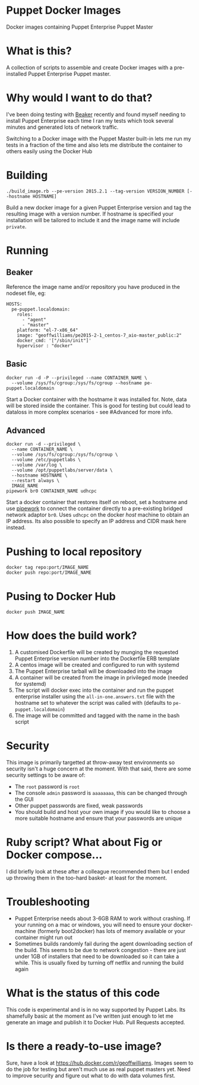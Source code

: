 # Puppet Docker Images
Docker images containing Puppet Enterprise Puppet Master

# What is this?
A collection of scripts to assemble and create Docker images with a
pre-installed Puppet Enterprise Puppet master.

# Why would I want to do that?
I've been doing testing with [Beaker](https://github.com/puppetlabs/beaker/)
recently and found myself needing to install Puppet Enterprise each time I
ran my tests which took several minutes and generated lots of network traffic.

Switching to a Docker image with the Puppet Master built-in lets me run my
tests in a fraction of the time and also lets me distribute the container to
others easily using the Docker Hub

# Building
```shell
./build_image.rb --pe-version 2015.2.1 --tag-version VERSION_NUMBER [--hostname HOSTNAME]
```
Build a new docker image for a given Puppet Enterprise version and tag the 
resulting image with a version number.  If hostname is specified your 
installation will be tailored to include it and the image name will include 
`private`.

# Running

## Beaker
Reference the image name and/or repository you have produced in the nodeset
file, eg:

```
HOSTS:
  pe-puppet.localdomain:
    roles:
      - "agent"
      - "master"
    platform: "el-7-x86_64"
    image: "geoffwilliams/pe2015-2-1_centos-7_aio-master_public:2"
    docker_cmd: '["/sbin/init"]'
    hypervisor : "docker"
```

## Basic
```shell
docker run -d -P --privileged --name CONTAINER_NAME \
  --volume /sys/fs/cgroup:/sys/fs/cgroup --hostname pe-puppet.localdomain
```
Start a Docker container with the hostname it was installed for.  Note, data
will be stored inside the container.  This is good for testing but could lead
to dataloss in more complex scenarios - see #Advanced for more info.

## Advanced
```shell
docker run -d --privileged \
  --name CONTAINER_NAME \
  --volume /sys/fs/cgroup:/sys/fs/cgroup \
  --volume /etc/puppetlabs \
  --volume /var/log \
  --volume /opt/puppetlabs/server/data \
  --hostname HOSTNAME \
  --restart always \
  IMAGE_NAME
pipework br0 CONTAINER_NAME udhcpc
```
Start a docker container that restores itself on reboot, set a hostname and use
[pipework](https://github.com/jpetazzo/pipework) to connect the container 
directly to a pre-existing bridged network adaptor `br0`.  Uses `udhcpc` on the
docker *host* machine to obtain an IP address.  Its also possible to specify an
IP address and CIDR mask here instead.

# Pushing to local repository
```shell
docker tag repo:port/IMAGE_NAME
docker push repo:port/IMAGE_NAME
```

# Pusing to Docker Hub
```shell
docker push IMAGE_NAME
```

# How does the build work?
1.  A customised Dockerfile will be created by munging the requested Puppet
    Enterprise version number into the Dockerfile ERB template
2.  A centos image will be created and configured to run with systemd
3.  The Puppet Enterprise tarball will be downloaded into the image
4.  A container will be created from the image in privileged mode (needed for
    systemd)
5.  The script will docker exec into the container and run the puppet enterprise
    installer using the `all-in-one.answers.txt` file with the hostname set to 
    whatever the script was called with (defaults to `pe-puppet.localdomain`)
6.  The image will be committed and tagged with the name in the bash script

# Security
This image is primarily targetted at throw-away test environments so security
isn't a huge concern at the moment.  With that said, there are some security
settings to be aware of:
* The `root` password is `root`
* The console `admin` password is `aaaaaaaa`, this can be changed through the
  GUI
* Other puppet passwords are fixed, weak passwords 
* You should build and host your own image if you would like to choose a more
  suitable hostname and ensure that your passwords are unique

# Ruby script? What about Fig or Docker compose...
I did briefly look at these after a colleague recommended them but I ended up
throwing them in the too-hard basket- at least for the moment.

# Troubleshooting
* Puppet Enterprise needs about 3-6GB RAM to work without crashing.  If your
  running on a mac or windows, you will need to ensure your docker-machine
  (formerly boot2docker) has lots of memory available or your container might
  run out
* Sometimes builds randomly fail during the agent downloading section of the
  build.  This seems to be due to network congestion - there are just under
  1GB of installers that need to be downloaded so it can take a while.  This
  is usually fixed by turning off netflix and running the build again

# What is the status of this code
This code is experimental and is in no way supported by Puppet Labs.  Its
shamefully basic at the moment as I've written just enough to let me generate
an image and publish it to Docker Hub.  Pull Requests accepted.

# Is there a ready-to-use image?
Sure, have a look at https://hub.docker.com/r/geoffwilliams.  Images seem to do the job for testing but aren't much use as real puppet masters yet.  Need to improve security and figure out what to do with data volumes first.

